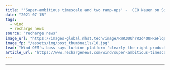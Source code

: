 ```yaml
---
title: "'Super-ambitious timescale and two ramp-ups' -  CEO Nauen on Siemens Gamesa's 5.X stresses"
date: "2021-07-15"
tags: 
  - wind
  - recharge news
source: "recharge news"
image_url: "https://images-global.nhst.tech/image/RWRZUUhrR2d4QUFReFlqaG9RUmNRdnZjNi9meWZKcGErRlo4cWUzbldCUT0=/nhst/binary/d9ae55037c716f444288c0a768b56273"
image_fp: "/assets/img/post_thumbnails/10.jpg"
lead: "Wind OEM's boss says turbine platform 'clearly the right product' despite launch issues most keenly felt in Brazil"
article_url: "https://www.rechargenews.com/wind/super-ambitious-timescale-and-two-ramp-ups-ceo-nauen-on-siemens-gamesas-5-x-stresses/2-1-1040522"
---
```


---
